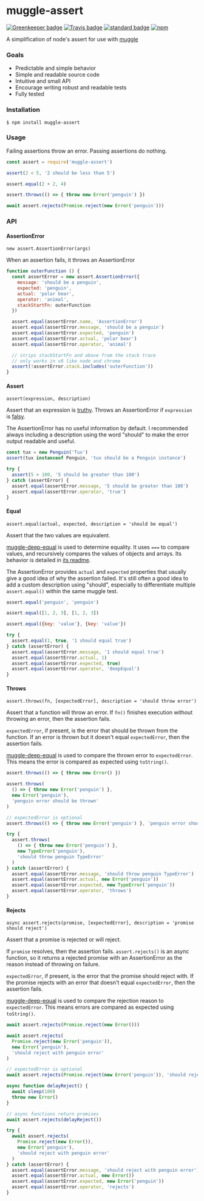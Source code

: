 # muggle-assert

[![Greenkeeper badge](https://badges.greenkeeper.io/KayleePop/muggle-assert.svg)](https://greenkeeper.io/)
[![Travis badge](https://travis-ci.org/KayleePop/muggle-assert.svg?branch=master)](https://travis-ci.org/KayleePop/muggle-assert)
[![standard badge](https://img.shields.io/badge/code_style-standard-brightgreen.svg)](https://standardjs.com)
[![npm](https://img.shields.io/npm/v/muggle-assert.svg)](https://www.npmjs.com/package/muggle-assert)

A simplification of node's assert for use with [muggle](https://github.com/kayleepop/muggle)

### Goals
- Predictable and simple behavior
- Simple and readable source code
- Intuitive and small API
- Encourage writing robust and readable tests
- Fully tested

### Installation
`$ npm install muggle-assert`

### Usage
Failing assertions throw an error. Passing assertions do nothing.

```js
const assert = require('muggle-assert')

assert(2 < 5, '2 should be less than 5')

assert.equal(2 + 2, 4)

assert.throws(() => { throw new Error('penguin') })

await assert.rejects(Promise.reject(new Error('penguin')))
```

### API

#### AssertionError

`new assert.AssertionError(args)`

When an assertion fails, it throws an AssertionError

```js
function outerFunction () {
  const assertError = new assert.AssertionError({
    message: 'should be a penguin',
    expected: 'penguin',
    actual: 'polar bear',
    operator: 'animal',
    stackStartFn: outerFunction
  })

  assert.equal(assertError.name, 'AssertionError')
  assert.equal(assertError.message, 'should be a penguin')
  assert.equal(assertError.expected, 'penguin')
  assert.equal(assertError.actual, 'polar bear')
  assert.equal(assertError.operator, 'animal')

  // strips stackStartFn and above from the stack trace
  // only works in v8 like node and chrome
  assert(!assertError.stack.includes('outerFunction'))
}
```

#### Assert

`assert(expression, description)`

Assert that an expression is [truthy](https://developer.mozilla.org/en-US/docs/Glossary/Truthy). Throws an AssertionError if `expression` is [falsy](https://developer.mozilla.org/en-US/docs/Glossary/Falsy).

The AssertionError has no useful information by default. I recommended always including a description using the word "should" to make the error output readable and useful.

``` js
const tux = new Penguin('Tux')
assert(tux instanceof Penguin, 'tux should be a Penguin instance')

try {
  assert(5 > 100, '5 should be greater than 100')
} catch (assertError) {
  assert.equal(assertError.message, '5 should be greater than 100')
  assert.equal(assertError.operator, 'true')
}
```

#### Equal

`assert.equal(actual, expected, description = 'should be equal')`

Assert that the two values are equivalent.

[muggle-deep-equal](https://github.com/kayleepop/muggle-deep-equal) is used to determine equality. It uses `===` to compare values, and recursively compares the values of objects and arrays. Its behavior is detailed in [its readme](https://github.com/kayleepop/muggle-deep-equal#readme).

The AssertionError provides `actual` and `expected` properties that usually give a good idea of why the assertion failed. It's still often a good idea to add a custom description using "should", especially  to differentiate multiple `assert.equal()` within the same muggle test.

```js
assert.equal('penguin', 'penguin')

assert.equal([1, 2, 3], [1, 2, 3])

assert.equal({key: 'value'}, {key: 'value'})

try {
  assert.equal(1, true, '1 should equal true')
} catch (assertError) {
  assert.equal(assertError.message, '1 should equal true')
  assert.equal(assertError.actual, 1)
  assert.equal(assertError.expected, true)
  assert.equal(assertError.operator, 'deepEqual')
}
```

#### Throws

`assert.throws(fn, [expectedError], description = 'should throw error')`

Assert that a function will throw an error. If `fn()` finishes execution without throwing an error, then the assertion fails.

`expectedError`, if present, is the error that should be thrown from the function. If an error is thrown but it doesn't equal `expectedError`, then the assertion fails.

[muggle-deep-equal](https://github.com/kayleepop/muggle-deep-equal) is used to compare the thrown error to `expectedError`. This means the error is compared as expected using `toString()`.

```js
assert.throws(() => { throw new Error() })

assert.throws(
  () => { throw new Error('penguin') },
  new Error('penguin'),
  'penguin error should be thrown'
)

// expectedError is optional
assert.throws(() => { throw new Error('penguin') }, 'penguin error should be thrown')

try {
  assert.throws(
    () => { throw new Error('penguin') },
    new TypeError('penguin'),
    'should throw penguin TypeError'
  )
} catch (assertError) {
  assert.equal(assertError.message, 'should throw penguin TypeError')
  assert.equal(assertError.actual, new Error('penguin'))
  assert.equal(assertError.expected, new TypeError('penguin'))
  assert.equal(assertError.operator, 'throws')
}
```

#### Rejects

`async assert.rejects(promise, [expectedError], description = 'promise should reject')`

Assert that a promise is rejected or will reject.

If `promise` resolves, then the assertion fails. `assert.rejects()` is an async function, so it returns a rejected promise with an AssertionError as the reason instead of throwing on failure.

`expectedError`, if present, is the error that the promise should reject with. If the promise rejects with an error that doesn't equal `expectedError`, then the assertion fails.

[muggle-deep-equal](https://github.com/kayleepop/muggle-deep-equal) is used to compare the rejection reason to `expectedError`. This means errors are compared as expected using `toString()`.

```js
await assert.rejects(Promise.reject(new Error()))

await assert.rejects(
  Promise.reject(new Error('penguin')),
  new Error('penguin'),
  'should reject with penguin error'
)

// expectedError is optional
await assert.rejects(Promise.reject(new Error('penguin')), 'should reject with penguin error')

async function delayReject() {
  await sleep(100)
  throw new Error()
}

// async functions return promises
await assert.rejects(delayReject())

try {
  await assert.rejects(
    Promise.reject(new Error()),
    new Error('penguin'),
    'should reject with penguin error'
  )
} catch (assertError) {
  assert.equal(assertError.message, 'should reject with penguin error')
  assert.equal(assertError.actual, new Error())
  assert.equal(assertError.expected, new Error('penguin'))
  assert.equal(assertError.operator, 'rejects')
}
```
